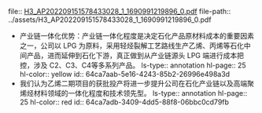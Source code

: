 file:: [H3_AP202209151578433028_1_1690991219896_0.pdf](../assets/H3_AP202209151578433028_1_1690991219896_0.pdf)
file-path:: ../assets/H3_AP202209151578433028_1_1690991219896_0.pdf

- 产业链一体化优势：产业链一体化程度是决定石化产品原材料成本的重要因素之一，公司以 LPG 为原料，采用轻烃裂解工艺路线生产乙烯、丙烯等石化中间产品，进而延伸到石化下游，真正做到从产业链源头 LPG 端进行成本把控，涉及 C2、C3、C4等多系列产品。
  ls-type:: annotation
  hl-page:: 25
  hl-color:: yellow
  id:: 64ca7aab-5e16-4243-85b2-26996e498a3d
- 我们认为乙烯二期项目的获批投产将进一步提升公司在石化产业链以及高端聚烯烃材料领域的一体化程度和技术领先型。
  ls-type:: annotation
  hl-page:: 25
  hl-color:: red
  id:: 64ca7adb-3409-4dd5-88f8-06bbc0cd79fb